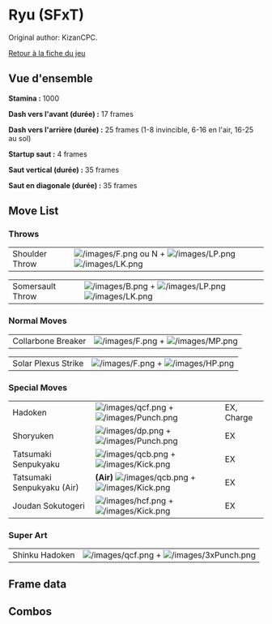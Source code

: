 # Ryu (SFxT)

Original author: KizanCPC.

[Retour à la fiche du jeu](Street_Fighter_x_Tekken "wikilink")

## Vue d'ensemble

**Stamina :** 1000

**Dash vers l'avant (durée) :** 17 frames

**Dash vers l'arrière (durée) :** 25 frames (1-8 invincible, 6-16 en
l'air, 16-25 au sol)

**Startup saut :** 4 frames

**Saut vertical (durée) :** 35 frames

**Saut en diagonale (durée) :** 35 frames

## Move List

### Throws

|                |                                                                                                                    |
|----------------|--------------------------------------------------------------------------------------------------------------------|
| Shoulder Throw | ![](/images/F.png "/images/F.png") ou N + ![](/images/LP.png "/images/LP.png")![](/images/LK.png "/images/LK.png") |

|                  |                                                                                                               |
|------------------|---------------------------------------------------------------------------------------------------------------|
| Somersault Throw | ![](/images/B.png "/images/B.png") + ![](/images/LP.png "/images/LP.png")![](/images/LK.png "/images/LK.png") |

### Normal Moves

|                    |                                                                           |
|--------------------|---------------------------------------------------------------------------|
| Collarbone Breaker | ![](/images/F.png "/images/F.png") + ![](/images/MP.png "/images/MP.png") |

|                     |                                                                           |
|---------------------|---------------------------------------------------------------------------|
| Solar Plexus Strike | ![](/images/F.png "/images/F.png") + ![](/images/HP.png "/images/HP.png") |

### Special Moves

|                            |                                                                                             |            |
|----------------------------|---------------------------------------------------------------------------------------------|------------|
| Hadoken                    | ![](/images/qcf.png "/images/qcf.png") + ![](/images/Punch.png "/images/Punch.png")         | EX, Charge |
| Shoryuken                  | ![](/images/dp.png "/images/dp.png") + ![](/images/Punch.png "/images/Punch.png")           | EX         |
| Tatsumaki Senpukyaku       | ![](/images/qcb.png "/images/qcb.png") + ![](/images/Kick.png "/images/Kick.png")           | EX         |
| Tatsumaki Senpukyaku (Air) | **(Air)** ![](/images/qcb.png "/images/qcb.png") + ![](/images/Kick.png "/images/Kick.png") | EX         |
| Joudan Sokutogeri          | ![](/images/hcf.png "/images/hcf.png") + ![](/images/Kick.png "/images/Kick.png")           | EX         |

### Super Art

|                |                                                                                         |
|----------------|-----------------------------------------------------------------------------------------|
| Shinku Hadoken | ![](/images/qcf.png "/images/qcf.png") + ![](/images/3xPunch.png "/images/3xPunch.png") |

## Frame data

## Combos
